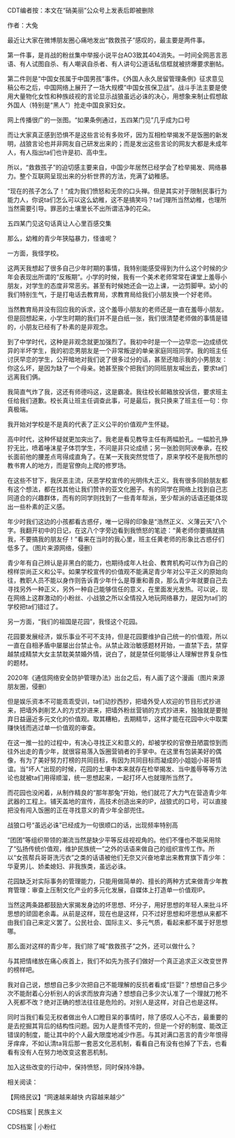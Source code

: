CDT编者按：本文在“硝美丽”公众号上发表后即被删除

作者：大兔

最近让大家在微博朋友圈心痛地发出“救救孩子”感叹的，最主要是两件事。

第一件事，是肖战的粉丝集中举报小说平台AO3致其404消失。一时间全网恶言恶语、有人试图自杀、有人嘲讽自杀者、有人讲句公道话私信框就被挤爆要求删帖。

第二件则是“中国女孩属于中国男孩”事件。《外国人永久居留管理条例》征求意见稿公布之后，中国网络上展开了一场大规模”中国女孩保卫战“。战斗手法主要是使用大量物化女性和种族歧视的言论显示战狼虽远必诛的决心，用想象来制止假想敌外国人（特别是“黑人”）抢走中国良家妇女。

网上传播很广的一张图。“如果条例通过，五四某门见”几乎成为口号

而让大家真正感到恐惧不是这些言论有多败坏，因为互相检举揭发不是饭圈的新发明，战狼言论也并非网友自己研发出来的；而是发出这些言论的网友大都是未成年人，有人指出ta们也许是初、高中生。

所以，“救救孩子”的迫切感主要来自，中国少年居然已经学会了检举揭发、网络暴力。整个互联网呈现出来的分析世界的方法，充满了幼稚感。

“现在的孩子怎么了！”成为我们愤怒和无奈的口头禅。但是其实对于限制民事行为能力人，你说ta们怎么可以这么幼稚，这不是搞笑吗？ta们理所当然幼稚，也理所当然需要引导。罪恶的土壤里长不出所谓洁净的花朵。

五四某门见这句话真让人心里百感交集

那么，幼稚的青少年狭隘暴力，怪谁呢？

一方面，我怪学校。

这两天我想起了很多自己少年时期的事情，我特别能感受得到为什么这个时候的少年会表现出所谓的“反叛期”。小学的时候，我有一个美术老师常常在课堂上羞辱小朋友，对学生的态度非常恶劣。甚至有时候她还会一边上课，一边剪脚甲。幼小的我们特别生气，于是打电话去教育局，求教育局给我们小朋友换一个好老师。

当然教育局并没有回应我的诉求，这个羞辱小朋友的老师还是一直在羞辱小朋友。但是回想起来，小学生时期的我们并不是白纸一张，我们很清楚老师做的事情是错的，小朋友已经有了朴素的是非观念。

到了中学时代，这种是非观念就更加强烈了。我初中时是一个一边早恋一边成绩优异的半坏学生，我的初恋男朋友是一个非常叛逆的单亲家庭同班同学。我的班主任讨厌早恋的学生，公开暗地对我们说了很多过分的话，甚至还暗示我的小男朋友：你这么坏，是因为缺了一个母亲。她甚至挨个把我们的同班朋友喊出去，要求ta们远离我们俩。

我简直气炸了我，这还有师德吗这，这是霸凌。我往校长邮箱放投诉信，要求班主任给我们道歉。校长真让班主任调查此事，可是最后，我只换来了班主任一句：你真极端。

我开始对学校是不是真的代表了正义公平的价值观产生怀疑。

高中时代，这种怀疑就更加突出了。我老是看见教导主任有两幅脸孔。一幅脸孔狰狞无比，喷着唾沫星子体罚学生，不问是非只论成绩；另一张脸则阿谀奉承，在校长面前他的腰差点弯得成直角了。在某一天我突然觉悟了，原来学校不是我所想的教书育人的地方，而是官僚向上爬的修罗场。

在这些不甘下，我厌恶主流，厌恶学校宣传的光明伟大正义。我有很多同龄朋友都有这个想法，都在找其他让我们赞许的亚文化圈子。有的同学在网络上找到自己志同道合的兴趣群体，而有的同学则找到了一些青年帮派，至少帮派的话语还能体现出一些朴素的正义感。

年少时我们这边的小孩都看古惑仔，唯一记得的印象是“浩然正义、义薄云天”八个字。我翻开初中的日记，在这八个字旁边看到我愤怒的笔迹：“黄老师你要搞就搞我，不要搞我的朋友仔！”看来在当时的我心里，班主任黄老师的形象比古惑仔们低多了。（图片来源网络，侵删）

青少年有自己辨认是非黑白的能力，也期待成年人社会、教育机构可以作为自己的榜样崇尚正义和公平。如果学校宣传的价值观不能满足青少年对公平正义的原始向往，教职人员不能以身作则告诉青少年什么是尊重和善良，那么青少年就要自己去寻找另外一种正义，另外一种自己能够信任的意义，在里面发光发热。可以说，现在网络上这群激动的小粉丝、小战狼之所以全情投入地玩网络暴力，是因为ta们的学校把ta们错过了。

另一方面，“我们的祖国是花园”，我怪这个花园。

花园要发展经济，娱乐事业不可不支持，但是花园要维护自己统一的价值观，所以一直在自相矛盾中屡屡出台禁止令。从禁止政治敏感题材开始，一直禁下去，禁穿越禁成精禁大女主禁耽美禁婚外情，说白了，就是禁任何能够让人理解世界复杂性的题材。

2020年《通信网络安全防护管理办法》出台之后，有人画了这个漫画（图片来源朋友圈，侵删）

但是娱乐资本不可能乖乖受训，ta们动抄西抄，把墙外受人欢迎的节目形式抄进来，把墙外剥削艺人的方式抄进来，把墙外粉丝营销的方式抄进来，独独就是要抛弃日益逼近多元文化的价值观。取其糟粕，去期精华，这样才能在花园中火中取栗赚快钱而逃过单一价值观的审查。

在这一推一拉的过程中，有决心寻找正义和意义的，却被学校的官僚丑陋震惊到而往外出走的青少年，就很容易落入饭圈营销者的手掌中。在这里有包装美好的偶像，有为了美好努力打榜的共同目标，有因为共同目标而凝成的小姐姐小哥哥情谊。当“坏人”出现的时候，花园的土壤中本来就存在检举揭发、当中羞辱等等方法论也就被ta们用得顺溜，统一思想起来，一起打坏人也就理所当然了。

而花园也没闲着，从制作精良的“那年那兔”开始，他们就花了大力气在营造青少年武器的工程上。铺天盖地的宣传，高技术创造出来的IP，战狼式的口号，可以直接把没有闯入饭圈的正在寻找意义的青少年全部兜住。

战狼口号“虽远必诛”已经成为一句很顺口的话，出现频率特别高

“团团”等组织带领的潮流当然是缺少平等反歧视视角的。他们不懂也不能采用除了“弘扬传统价值观，维护民族统一”之外的话语来做自己的组织宣传工作。所以“女孩帮兵哥哥洗污衣”之类的话语被他们无奈又兴奋地拿出来教育旗下青少年：华夏男儿、娇柔媳妇、非我族类，虽远必诛。

花园缺乏对实际事务的管理能力，只能用做简单的、擅长的两种方式来做青少年教育管理：审查上压制文化产业的多元化发展，自媒体上打造单一价值观IP。

当然这两条路都鼓励大家揭发身边的坏思想、坏分子，用好思想的年轻人来批斗坏思想的顽固老余毒。从前是这样，现在也是这样，只不过好思想和坏思想从来都不由我们自己来定义罢了。公民社会、国际主义、多元气质，看起来都不属于好思想哪。

那么面对这样的青少年，我们除了喊“救救孩子”之外，还可以做什么？

与其把情绪放在痛心疾首上，我们不如先为孩子们做好一个真正追求正义改变世界的榜样吧。

我对自己说，想想自己多少次把自己不能理解的反抗者看成“巨婴”？想想自己多少次不能耐着心分析别人的诉求而放弃沟通？想想自己多少次认准了一个理就刀枪不入死都不改？绝对正确的想法往往是危险的。对别人是这样，对自己也是这样。

同时当我们看见无权者做出令人口瞪目呆的事情时，除了感叹人心不古，最重要的是去挖掘其背后的结构性问题。因为人是责怪不完的，但是一个好的制度、能改正错误的制度，能让其中的个人最大限度地减少作恶。与其对满口恶言的青少年恨得牙痒痒，不如认清ta背后那一套恶文化恶机制，看看自己有没有也掉了下去，也看看有没有人在努力地改变这套恶机制。

加入这些改变的行动中，保持愤怒，同时保持冷静。

相关阅读：

【网络民议】“网速越来越快 内容越来越少” 

CDS档案 | 民族主义

CDS档案 | 小粉红


